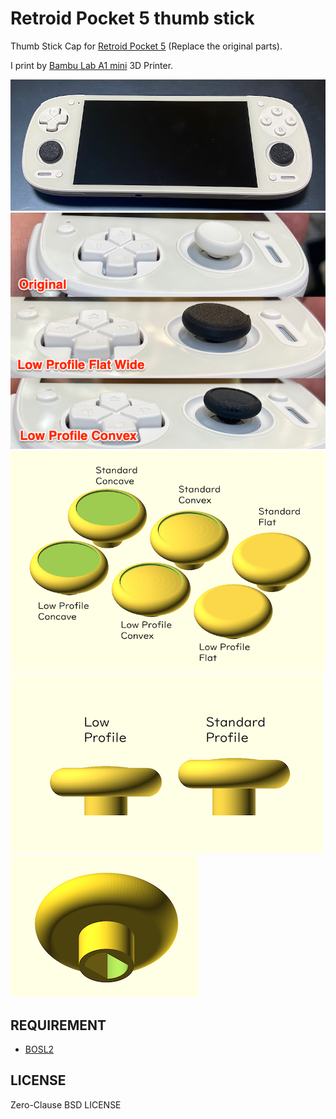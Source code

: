 # Retroid Pocket 5 thumb stick

Thumb Stick Cap for [Retroid Pocket 5](https://www.goretroid.com/products/retroid-pocket-5-handheld) (Replace the original parts).

I print by [Bambu Lab A1 mini](https://us.store.bambulab.com/products/a1-mini) 3D Printer.

![sample](images/mounting.png)
![compare](images/compare.png)
![sample overhead](images/sample.png)
![sample side](images/sample_side-view.png)![sample back](images/sample_back-side.png)

## REQUIREMENT

- [BOSL2](https://github.com/BelfrySCAD/BOSL2)

## LICENSE

Zero-Clause BSD LICENSE
